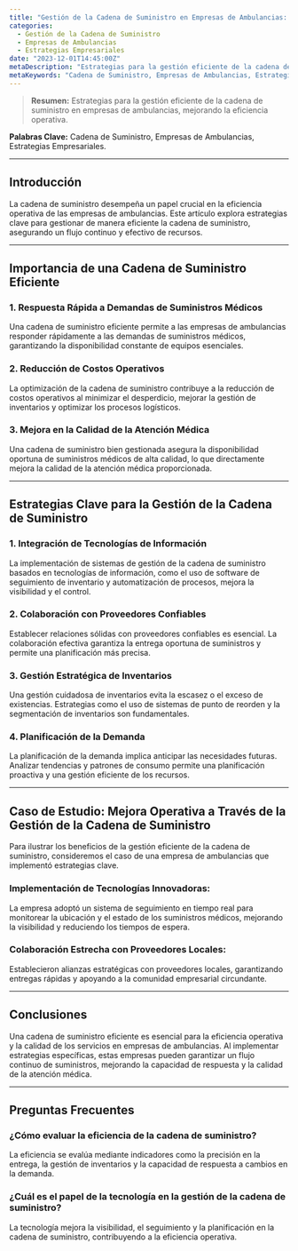 ```yaml
---
title: "Gestión de la Cadena de Suministro en Empresas de Ambulancias: Eficiencia Operativa"
categories:
  - Gestión de la Cadena de Suministro
  - Empresas de Ambulancias
  - Estrategias Empresariales
date: "2023-12-01T14:45:00Z"
metaDescription: "Estrategias para la gestión eficiente de la cadena de suministro en empresas de ambulancias, mejorando la eficiencia operativa."
metaKeywords: "Cadena de Suministro, Empresas de Ambulancias, Estrategias Empresariales"
---
```


> **Resumen:** Estrategias para la gestión eficiente de la cadena de suministro en empresas de ambulancias, mejorando la eficiencia operativa.

**Palabras Clave:** Cadena de Suministro, Empresas de Ambulancias, Estrategias Empresariales.

---

## Introducción

La cadena de suministro desempeña un papel crucial en la eficiencia operativa de las empresas de ambulancias. Este artículo explora estrategias clave para gestionar de manera eficiente la cadena de suministro, asegurando un flujo continuo y efectivo de recursos.

---

## Importancia de una Cadena de Suministro Eficiente

### **1. Respuesta Rápida a Demandas de Suministros Médicos**

Una cadena de suministro eficiente permite a las empresas de ambulancias responder rápidamente a las demandas de suministros médicos, garantizando la disponibilidad constante de equipos esenciales.

### **2. Reducción de Costos Operativos**

La optimización de la cadena de suministro contribuye a la reducción de costos operativos al minimizar el desperdicio, mejorar la gestión de inventarios y optimizar los procesos logísticos.

### **3. Mejora en la Calidad de la Atención Médica**

Una cadena de suministro bien gestionada asegura la disponibilidad oportuna de suministros médicos de alta calidad, lo que directamente mejora la calidad de la atención médica proporcionada.

---

## Estrategias Clave para la Gestión de la Cadena de Suministro

### **1. Integración de Tecnologías de Información**

La implementación de sistemas de gestión de la cadena de suministro basados en tecnologías de información, como el uso de software de seguimiento de inventario y automatización de procesos, mejora la visibilidad y el control.

### **2. Colaboración con Proveedores Confiables**

Establecer relaciones sólidas con proveedores confiables es esencial. La colaboración efectiva garantiza la entrega oportuna de suministros y permite una planificación más precisa.

### **3. Gestión Estratégica de Inventarios**

Una gestión cuidadosa de inventarios evita la escasez o el exceso de existencias. Estrategias como el uso de sistemas de punto de reorden y la segmentación de inventarios son fundamentales.

### **4. Planificación de la Demanda**

La planificación de la demanda implica anticipar las necesidades futuras. Analizar tendencias y patrones de consumo permite una planificación proactiva y una gestión eficiente de los recursos.

---

## Caso de Estudio: Mejora Operativa a Través de la Gestión de la Cadena de Suministro

Para ilustrar los beneficios de la gestión eficiente de la cadena de suministro, consideremos el caso de una empresa de ambulancias que implementó estrategias clave.

### **Implementación de Tecnologías Innovadoras:**
La empresa adoptó un sistema de seguimiento en tiempo real para monitorear la ubicación y el estado de los suministros médicos, mejorando la visibilidad y reduciendo los tiempos de espera.

### **Colaboración Estrecha con Proveedores Locales:**
Establecieron alianzas estratégicas con proveedores locales, garantizando entregas rápidas y apoyando a la comunidad empresarial circundante.

---

## Conclusiones

Una cadena de suministro eficiente es esencial para la eficiencia operativa y la calidad de los servicios en empresas de ambulancias. Al implementar estrategias específicas, estas empresas pueden garantizar un flujo continuo de suministros, mejorando la capacidad de respuesta y la calidad de la atención médica.

---

## Preguntas Frecuentes

### ¿Cómo evaluar la eficiencia de la cadena de suministro?

La eficiencia se evalúa mediante indicadores como la precisión en la entrega, la gestión de inventarios y la capacidad de respuesta a cambios en la demanda.

### ¿Cuál es el papel de la tecnología en la gestión de la cadena de suministro?

La tecnología mejora la visibilidad, el seguimiento y la planificación en la cadena de suministro, contribuyendo a la eficiencia operativa.

